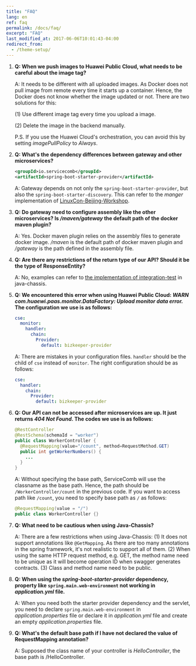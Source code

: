 ```yaml
---
title: "FAQ"
lang: en
ref: faq
permalink: /docs/faq/
excerpt: "FAQ"
last_modified_at: 2017-06-06T10:01:43-04:00
redirect_from:
  - /theme-setup/
---
```


1. **Q: When we push images to Huawei Public Cloud, what needs to be careful about the image tag?**

   A:  It needs to be different with all uploaded images. As Docker does not pull image from remote every time it starts up a container. Hence, the Docker does not know whether the image updated or not. There are two solutions for this:

   (1) Use different image tag every time you upload a image.

   (2) Delete the image in the backend manually.

   P.S. If you use the Huawei Cloud's orchestration, you can avoid this by setting *imagePullPolicy* to *Always*.

2. **Q: What's the dependency differences between gateway and other microservices?**

   ```xml
   <groupId>io.servicecomb</groupId>
   <artifactId>spring-boot-starter-provider</artifactId>
   ```

   A: Gateway depends on not only the `spring-boot-starter-provider`, but also the `spring-boot-starter-discovery`. This can refer to the *manger* implementation of [LinuxCon-Beijing-Workshop](https://github.com/ServiceComb/LinuxCon-Beijing-WorkShop).

3. **Q: Do gateway need to configure assembly like the other microservices? Is */maven/gateway* the default path of the docker maven plugin?**

   A: Yes. Docker maven plugin relies on the assembly files to generate docker image. */maven* is the default path of docker maven plugin and */gateway* is the path defined in the assembly file.

4. **Q: Are there any restrictions of the return type of our API? Should it be the type of ResponseEntity?**

   A: No, examples can refer to [the implementation of integration-test](https://github.com/ServiceComb/java-chassis/blob/master/integration-tests/springmvc-tests/src/test/java/io/servicecomb/demo/springmvc/tests/SpringMvcIntegrationTestBase.java#L145) in java-chassis.

5. **Q: We encountered this error when using Huawei Public Cloud: *WARN com.huaewi.paas.monitor.DataFactory: Upload monitor data error.* The configuration we use is as follows:**

   ```yaml
   cse:
     monitor:
       handler:
         chain:
           Provider:
             default: bizkeeper-provider
   ```

   A: There are mistakes in your configuration files. `handler` should be the child of `cse` instead of `monitor`. The right configuration should be as follows:

   ```yaml
   cse:
     handler:
       chain:
         Provider:
           default: bizkeeper-provider
   ```

6. **Q: Our API can not be accessed after microservices are up. It just returns *404 Not Found*. The codes we use is as follows:**
   ```java
   @RestController
   @RestSchema(schemaId = "worker")
   public class WorkerController {
     @RequestMapping(value="/count", method=RequestMethod.GET)
     public int getWorkerNumbers() {
       ...
     }
   }
   ```

   A: Without specifying the base path, ServiceComb will use the classname as the base path. Hence, the path should be `/WorkerController/count` in the previous code. If you want to access path like `/count`, you need to specify base path as `/` as follows:
   ```java
   @RequestMapping(value = "/")
   public class WorkerController {}
   ```

7. **Q: What need to be cautious when using Java-Chassis?**

   A: There are a few restrictions when using Java-Chassis:
   (1) It does not support annotations like `@GetMapping`. As there are too many annotations in the spring framework, it's not realistic to support all of them.
   (2) When using the same HTTP request method, e.g. GET, the method name need to be unique as it will become operation ID when swagger generates contracts.
   (3) Class and method name need to be public.

8. **Q: When using the *spring-boot-starter-provider* dependency, property like `spring.main.web-environment` not working in *application.yml* file.**

   A: When you need both the starter provider dependency and the servlet, you need to declare `spring.main.web-environment` in *application.properties* file or declare it in *application.yml* file and create an empty *application.properties* file.

9. **Q: What's the default base path if I have not declared the value of RequestMapping annotation?**

   A: Supposed the class name of your controller is *HelloController*, the base path is /HelloController.
